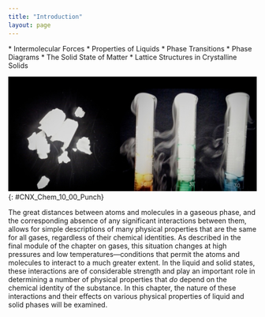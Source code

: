 ```yaml
---
title: "Introduction"
layout: page
---
```



<div data-type="abstract" markdown="1">
* Intermolecular Forces
* Properties of Liquids
* Phase Transitions
* Phase Diagrams
* The Solid State of Matter
* Lattice Structures in Crystalline Solids

</div>

<?cnx.eoc class="key-equations" title="Key-Equations"?>

<?cnx.eoc class="summary" title="Chapter Summary"?>

<?cnx.eoc class="exercises" title="Exercises"?>

<?cnx.eoc class="references" title="References"?>

 ![This figure shows pieces of a white substance which appear to be sublimating. To the right of these pieces are three graduated cylinders. Each cylinder holds a different color liquid, and above the liquid, the cylinders are filled with a fog-like substance. This fog-like substance swirls out of the top and around the outside of the cylinders.](../resources/CNX_Chem_10_00_Punch.jpg "Solid carbon dioxide (&#x201C;dry ice&#x201D;, left) sublimes vigorously when placed in a liquid (right), cooling the liquid and generating a fog of condensed water vapor above the cylinder. (credit: modification of work by Paul Flowers)"){: #CNX_Chem_10_00_Punch}

The great distances between atoms and molecules in a gaseous phase, and the corresponding absence of any significant interactions between them, allows for simple descriptions of many physical properties that are the same for all gases, regardless of their chemical identities. As described in the final module of the chapter on gases, this situation changes at high pressures and low temperatures—conditions that permit the atoms and molecules to interact to a much greater extent. In the liquid and solid states, these interactions are of considerable strength and play an important role in determining a number of physical properties that *do* depend on the chemical identity of the substance. In this chapter, the nature of these interactions and their effects on various physical properties of liquid and solid phases will be examined.

